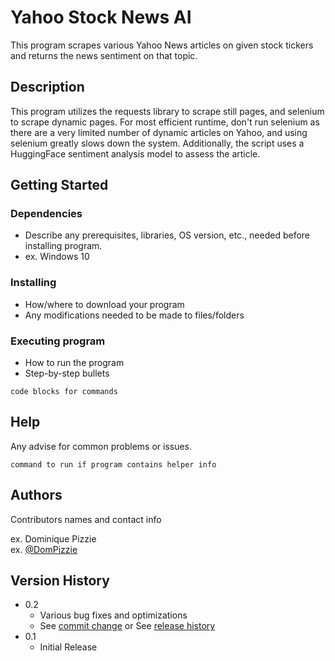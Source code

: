 # Yahoo Stock News AI

This program scrapes various Yahoo News articles on given stock tickers and returns the news sentiment on that topic.

## Description

This program utilizes the requests library to scrape still pages, and selenium to scrape dynamic pages. For most efficient runtime, don't run selenium as there are a very limited number of dynamic articles on Yahoo, and using selenium greatly slows down the system. Additionally, the script uses a HuggingFace sentiment analysis model to assess the article.

## Getting Started

### Dependencies

* Describe any prerequisites, libraries, OS version, etc., needed before installing program.
* ex. Windows 10

### Installing

* How/where to download your program
* Any modifications needed to be made to files/folders

### Executing program

* How to run the program
* Step-by-step bullets
```
code blocks for commands
```

## Help

Any advise for common problems or issues.
```
command to run if program contains helper info
```

## Authors

Contributors names and contact info

ex. Dominique Pizzie  
ex. [@DomPizzie](https://twitter.com/dompizzie)

## Version History

* 0.2
    * Various bug fixes and optimizations
    * See [commit change]() or See [release history]()
* 0.1
    * Initial Release
